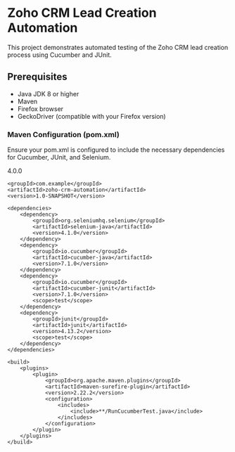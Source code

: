 # Zoho CRM Lead Creation Automation

This project demonstrates automated testing of the Zoho CRM lead creation process using Cucumber and JUnit.

## Prerequisites

- Java JDK 8 or higher
- Maven
- Firefox browser
- GeckoDriver (compatible with your Firefox version)

### Maven Configuration (pom.xml)
Ensure your pom.xml is configured to include the necessary dependencies for Cucumber, JUnit, and Selenium.

<project xmlns="http://maven.apache.org/POM/4.0.0"
         xmlns:xsi="http://www.w3.org/2001/XMLSchema-instance"
         xsi:schemaLocation="http://maven.apache.org/POM/4.0.0 http://maven.apache.org/xsd/maven-4.0.0.xsd">
    <modelVersion>4.0.0</modelVersion>

    <groupId>com.example</groupId>
    <artifactId>zoho-crm-automation</artifactId>
    <version>1.0-SNAPSHOT</version>

    <dependencies>
        <dependency>
            <groupId>org.seleniumhq.selenium</groupId>
            <artifactId>selenium-java</artifactId>
            <version>4.1.0</version>
        </dependency>
        <dependency>
            <groupId>io.cucumber</groupId>
            <artifactId>cucumber-java</artifactId>
            <version>7.1.0</version>
        </dependency>
        <dependency>
            <groupId>io.cucumber</groupId>
            <artifactId>cucumber-junit</artifactId>
            <version>7.1.0</version>
            <scope>test</scope>
        </dependency>
        <dependency>
            <groupId>junit</groupId>
            <artifactId>junit</artifactId>
            <version>4.13.2</version>
            <scope>test</scope>
        </dependency>
    </dependencies>

    <build>
        <plugins>
            <plugin>
                <groupId>org.apache.maven.plugins</groupId>
                <artifactId>maven-surefire-plugin</artifactId>
                <version>2.22.2</version>
                <configuration>
                    <includes>
                        <include>**/RunCucumberTest.java</include>
                    </includes>
                </configuration>
            </plugin>
        </plugins>
    </build>
</project>
